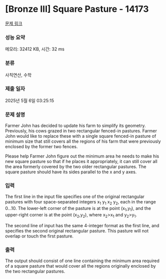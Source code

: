 # [Bronze III] Square Pasture - 14173 

[문제 링크](https://www.acmicpc.net/problem/14173) 

### 성능 요약

메모리: 32412 KB, 시간: 32 ms

### 분류

사칙연산, 수학

### 제출 일자

2025년 5월 6일 03:25:15

### 문제 설명

<p>Farmer John has decided to update his farm to simplify its geometry. Previously, his cows grazed in two rectangular fenced-in pastures. Farmer John would like to replace these with a single square fenced-in pasture of minimum size that still covers all the regions of his farm that were previously enclosed by the former two fences.</p>

<p>Please help Farmer John figure out the minimum area he needs to make his new square pasture so that if he places it appropriately, it can still cover all the area formerly covered by the two older rectangular pastures. The square pasture should have its sides parallel to the x and y axes.</p>

### 입력 

 <p>The first line in the input file specifies one of the original rectangular pastures with four space-separated integers x<sub>1</sub> y<sub>1</sub> x<sub>2</sub> y<sub>2</sub>, each in the range 0…10. The lower-left corner of the pasture is at the point (x<sub>1</sub>,y<sub>1</sub>), and the upper-right corner is at the point (x<sub>2</sub>,y<sub>2</sub>), where x<sub>2</sub>>x<sub>1</sub> and y<sub>2</sub>>y<sub>1</sub>.</p>

<p>The second line of input has the same 4-integer format as the first line, and specifies the second original rectangular pasture. This pasture will not overlap or touch the first pasture.</p>

### 출력 

 <p>The output should consist of one line containing the minimum area required of a square pasture that would cover all the regions originally enclosed by the two rectangular pastures.</p>

